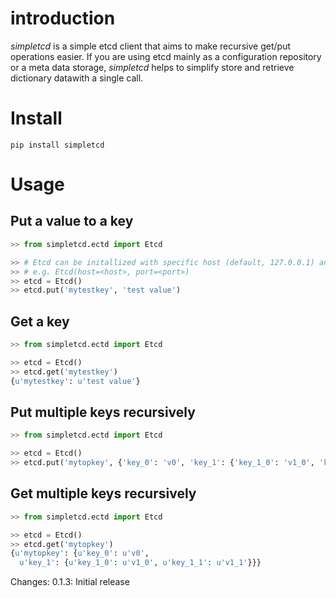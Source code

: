 # introduction

_simpletcd_ is a simple etcd client that aims to make recursive get/put operations easier. If you are using etcd mainly as a configuration repository or a meta data storage, _simpletcd_ helps to simplify store and retrieve dictionary datawith a single call.


# Install

```
pip install simpletcd
```

# Usage

## Put a value to a key
```python
>> from simpletcd.ectd import Etcd

>> # Etcd can be initallized with specific host (default, 127.0.0.1) and port (default 2379)
>> # e.g. Etcd(host=<host>, port=<port>)
>> etcd = Etcd() 
>> etcd.put('mytestkey', 'test value')

```

## Get a key
```python
>> from simpletcd.ectd import Etcd

>> etcd = Etcd()
>> etcd.get('mytestkey')
{u'mytestkey': u'test value'}

```

## Put multiple keys recursively

```python
>> from simpletcd.ectd import Etcd

>> etcd = Etcd()
>> etcd.put('mytopkey', {'key_0': 'v0', 'key_1': {'key_1_0': 'v1_0', 'key_1_1': 'v1_1'}})

```

## Get multiple keys recursively
```python
>> from simpletcd.ectd import Etcd

>> etcd = Etcd()
>> etcd.get('mytopkey')
{u'mytopkey': {u'key_0': u'v0',
  u'key_1': {u'key_1_0': u'v1_0', u'key_1_1': u'v1_1'}}}
```

Changes:
0.1.3: Initial release
